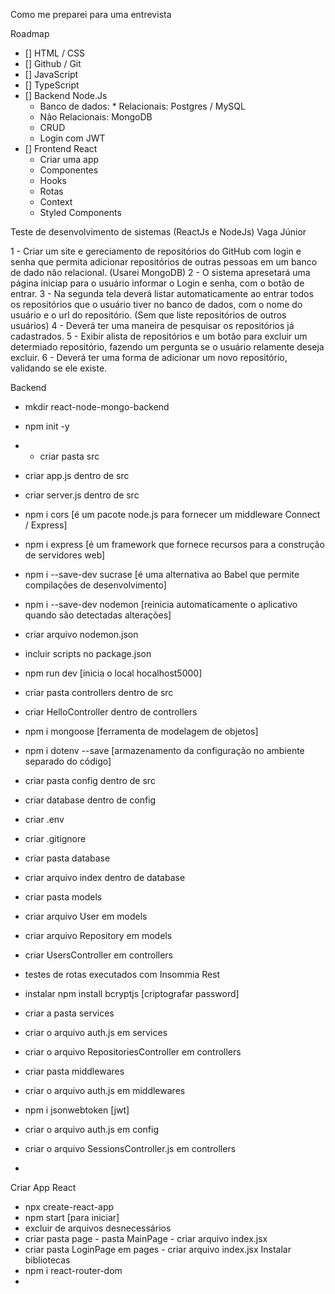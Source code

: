 
Como me preparei para uma entrevista

Roadmap
- [] HTML / CSS 
- [] Github / Git
- [] JavaScript 
- [] TypeScript
- [] Backend Node.Js
    - Banco de dados: * Relacionais: Postgres / MySQL
    - Não Relacionais: MongoDB
  - CRUD
  - Login com JWT
- [] Frontend React
  - Criar uma app
  - Componentes
  - Hooks
  - Rotas
  - Context
  - Styled Components

Teste de desenvolvimento de sistemas (ReactJs e NodeJs) Vaga Júnior

1 - Criar um site e gereciamento de repositórios do GitHub com login e senha que permita adicionar repositórios de outras pessoas em um banco de dado não relacional. (Usarei MongoDB)
2 - O sistema apresetará uma página iniciap para o usuário informar o Login e senha, com o botão de entrar.
3 - Na segunda tela deverá listar automaticamente ao entrar todos os repositórios que o usuário tiver no banco de dados, com o nome do usuário e o url do repositório. (Sem que liste repositórios de outros usuários)
4 - Deverá ter uma maneira de pesquisar os repositórios já cadastrados.
5 - Exibir alista de repositórios e um botão para excluir um determiado repositório, fazendo um pergunta se o usuário relamente deseja excluir.
6 - Deverá ter uma forma de adicionar um novo repositório, validando se ele existe.


Backend
- mkdir react-node-mongo-backend
- npm init -y
- - criar pasta src 
- criar app.js dentro de src
- criar server.js dentro de src
- npm i cors [é um pacote node.js para fornecer um middleware Connect / Express]
- npm i express [é um framework que fornece recursos para a construção de servidores web]
- npm i --save-dev sucrase [é uma alternativa ao Babel que permite compilações de desenvolvimento]
- npm i --save-dev nodemon [reinicia automaticamente o aplicativo quando são detectadas alterações]
- criar arquivo nodemon.json
- incluir scripts no package.json
- npm run dev [inicia o local hocalhost5000]
- criar pasta controllers dentro de src
- criar HelloController dentro de controllers
- npm i mongoose [ferramenta de modelagem de objetos]
- npm i dotenv --save [armazenamento da configuração no ambiente separado do código]
- criar pasta config dentro de src
- criar database dentro de config
- criar .env
- criar .gitignore
- criar pasta database
- criar arquivo index dentro de database
- criar pasta models
- criar arquivo User em models
- criar arquivo Repository em models
- criar UsersController em controllers
- testes de rotas executados com Insommia Rest
- instalar npm install bcryptjs [criptografar password]
- criar a pasta services
- criar o arquivo auth.js em services
- criar o arquivo RepositoriesController em controllers
- criar pasta middlewares 
- criar o arquivo auth.js em middlewares
- npm i jsonwebtoken [jwt]
- criar o arquivo auth.js em config
- criar o arquivo SessionsController.js em controllers


- 

Criar App React 
- npx create-react-app
- npm start [para iniciar]
- excluir de arquivos desnecessários
- criar pasta page - pasta MainPage - criar arquivo index.jsx
- criar pasta LoginPage em pages - criar arquivo index.jsx
Instalar bibliotecas
- npm i react-router-dom
- 
